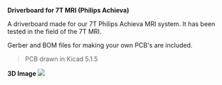 **Driverboard for 7T MRI (Philips Achieva)**

A driverboard made for our 7T Philips Achieva MRI system. It has been tested in the field of the 7T MRI.

Gerber and BOM files for making your own PCB's are included.

> PCB drawn in Kicad 5.1.5

**3D Image**
<img src="Images/Kicad 3D.png?raw=true"/>
